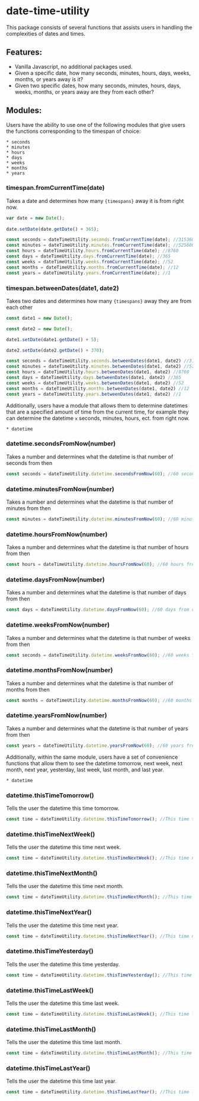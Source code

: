 # date-time-utility
This package consists of several functions that assists users in handling the 
complexities of dates and times.

## Features:
  - Vanilla Javascript, no additional packages used.
  - Given a specific date, how many seconds, minutes, hours, days, weeks, 
  months, or years away is it?
  - Given two specific dates, how many seconds, minutes, hours, days, weeks, 
    months, or years away are they from each other?
    
## Modules:

Users have the ability to use one of the following modules that 
give users the functions corresponding to the timespan of choice:

    * seconds
    * minutes
    * hours
    * days
    * weeks
    * months
    * years
    
### timespan.fromCurrentTime(date)

Takes a date and determines how many `{timespans}` away it is from right now.

```javascript
var date = new Date();
     
date.setDate(date.getDate() + 365);

const seconds = dateTimeUtility.seconds.fromCurrentTime(date); //31536000
const minutes = dateTimeUtility.minutes.fromCurrentTime(date); //525600
const hours = dateTimeUtility.hours.fromCurrentTime(date); //8760
const days = dateTimeUtility.days.fromCurrentTime(date); //365
const weeks = dateTimeUtility.weeks.fromCurrentTime(date); //52
const months = dateTimeUtility.months.fromCurrentTime(date); //12
const years = dateTimeUtility.years.fromCurrentTime(date); //1
```

### timespan.betweenDates(date1, date2)


Takes two dates and determines how many `{timespans}` away they are from each other

```javascript
const date1 = new Date();

const date2 = new Date();

date1.setDate(date1.getDate() + 5);

date2.setDate(date2.getDate() + 370);

const seconds = dateTimeUtility.seconds.betweenDates(date1, date2) //31536000
const minutes = dateTimeUtility.minutes.betweenDates(date1, date2) //525600
const hours = dateTimeUtility.hours.betweenDates(date1, date2) //8760
const days = dateTimeUtility.days.betweenDates(date1, date2) //365
const weeks = dateTimeUtility.weeks.betweenDates(date1, date2) //52
const months = dateTimeUtility.months.betweenDates(date1, date2) //12
const years = dateTimeUtility.years.betweenDates(date1, date2) //1
```

Additionally, users have a module that allows them to determine datetimes that are a specified 
 amount of time from the current time, for example they can determine the datetime
 `x` seconds, minutes, hours, ect. from right now.

    * datetime

### datetime.secondsFromNow(number)


Takes a number and determines what the datetime is that number of seconds from then

```javascript
const seconds = dateTimeUtility.datetime.secondsFromNow(60); //60 seconds from right now
```

### datetime.minutesFromNow(number)


Takes a number and determines what the datetime is that number of minutes from then

```javascript
const minutes = dateTimeUtility.datetime.minutesFromNow(60); //60 minutes from right now
```

### datetime.hoursFromNow(number)


Takes a number and determines what the datetime is that number of hours from then

```javascript
const hours = dateTimeUtility.datetime.hoursFromNow(60); //60 hours from right now
```

### datetime.daysFromNow(number)


Takes a number and determines what the datetime is that number of days from then

```javascript
const days = dateTimeUtility.datetime.daysFromNow(60); //60 days from right now
```

### datetime.weeksFromNow(number)


Takes a number and determines what the datetime is that number of weeks from then

```javascript
const seconds = dateTimeUtility.datetime.weeksFromNow(60); //60 weeks from right now
```

### datetime.monthsFromNow(number)


Takes a number and determines what the datetime is that number of months from then

```javascript
const months = dateTimeUtility.datetime.monthsFromNow(60); //60 months from right now
```

### datetime.yearsFromNow(number)


Takes a number and determines what the datetime is that number of years from then

```javascript
const years = dateTimeUtility.datetime.yearsFromNow(60); //60 years from right now
```

Additionally, within the same module, users have a set of convenience functions
that allow them to see the datetime tomorrow, next week, next month, next year, yesterday,
 last week, last month, and last year.

    * datetime


### datetime.thisTimeTomorrow()


Tells the user the datetime this time tomorrow.

```javascript
const time = dateTimeUtility.datetime.thisTimeTomorrow(); //This time tomorrow
```

### datetime.thisTimeNextWeek()


Tells the user the datetime this time next week.

```javascript
const time = dateTimeUtility.datetime.thisTimeNextWeek(); //This time next week
```

### datetime.thisTimeNextMonth()


Tells the user the datetime this time next month.

```javascript
const time = dateTimeUtility.datetime.thisTimeNextMonth(); //This time next month
```

### datetime.thisTimeNextYear()


Tells the user the datetime this time next year.

```javascript
const time = dateTimeUtility.datetime.thisTimeNextYear(); //This time next year
```
### datetime.thisTimeYesterday()


Tells the user the datetime this time yesterday.

```javascript
const time = dateTimeUtility.datetime.thisTimeYesterday(); //This time yesterday
```

### datetime.thisTimeLastWeek()


Tells the user the datetime this time last week.

```javascript
const time = dateTimeUtility.datetime.thisTimeLastWeek(); //This time last week
```

### datetime.thisTimeLastMonth()


Tells the user the datetime this time last month.

```javascript
const time = dateTimeUtility.datetime.thisTimeLastMonth(); //This time last month
```

### datetime.thisTimeLastYear()


Tells the user the datetime this time last year.

```javascript
const time = dateTimeUtility.datetime.thisTimeLastYear(); //This time last year
```